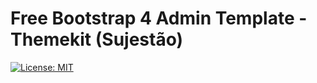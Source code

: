 # Free Bootstrap 4 Admin Template - Themekit (Sujestão)

[![License: MIT](https://img.shields.io/badge/License-MIT-yellow.svg)](https://opensource.org/licenses/MIT)



